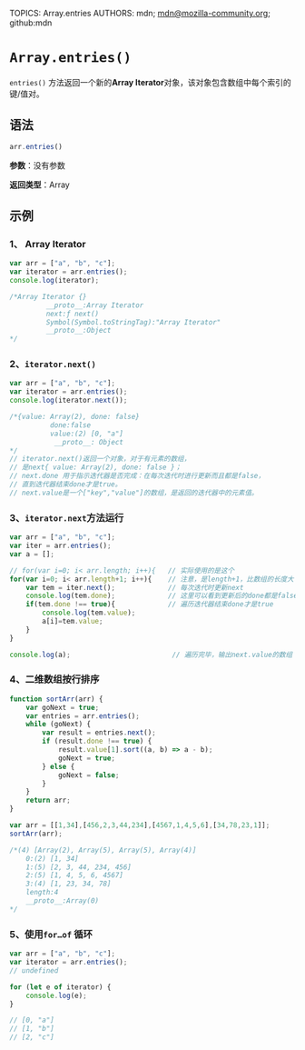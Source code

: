 TOPICS: Array.entries
AUTHORS: mdn; mdn@mozilla-community.org; github:mdn

# `Array.entries()`

`entries()` 方法返回一个新的**Array Iterator**对象，该对象包含数组中每个索引的键/值对。

## 语法

```javascript
arr.entries()
```

**参数**：没有参数

**返回类型**：Array

## 示例

### 1、 Array Iterator

```javascript
var arr = ["a", "b", "c"];
var iterator = arr.entries();
console.log(iterator);

/*Array Iterator {}
         __proto__:Array Iterator
         next:ƒ next()
         Symbol(Symbol.toStringTag):"Array Iterator"
         __proto__:Object
*/
```

### 2、`iterator.next()`

```javascript
var arr = ["a", "b", "c"];
var iterator = arr.entries();
console.log(iterator.next());

/*{value: Array(2), done: false}
          done:false
          value:(2) [0, "a"]
           __proto__: Object
*/
// iterator.next()返回一个对象，对于有元素的数组，
// 是next{ value: Array(2), done: false }；
// next.done 用于指示迭代器是否完成：在每次迭代时进行更新而且都是false，
// 直到迭代器结束done才是true。
// next.value是一个["key","value"]的数组，是返回的迭代器中的元素值。
```

### 3、`iterator.next`方法运行

```javascript
var arr = ["a", "b", "c"];
var iter = arr.entries();
var a = [];

// for(var i=0; i< arr.length; i++){   // 实际使用的是这个
for(var i=0; i< arr.length+1; i++){    // 注意，是length+1，比数组的长度大
    var tem = iter.next();             // 每次迭代时更新next
    console.log(tem.done);             // 这里可以看到更新后的done都是false
    if(tem.done !== true){             // 遍历迭代器结束done才是true
        console.log(tem.value);
        a[i]=tem.value;
    }
}

console.log(a);                         // 遍历完毕，输出next.value的数组
```

### 4、二维数组按行排序

```javascript
function sortArr(arr) {
    var goNext = true;
    var entries = arr.entries();
    while (goNext) {
        var result = entries.next();
        if (result.done !== true) {
            result.value[1].sort((a, b) => a - b);
            goNext = true;
        } else {
            goNext = false;
        }
    }
    return arr;
}

var arr = [[1,34],[456,2,3,44,234],[4567,1,4,5,6],[34,78,23,1]];
sortArr(arr);

/*(4) [Array(2), Array(5), Array(5), Array(4)]
    0:(2) [1, 34]
    1:(5) [2, 3, 44, 234, 456]
    2:(5) [1, 4, 5, 6, 4567]
    3:(4) [1, 23, 34, 78]
    length:4
    __proto__:Array(0)
*/
```

### 5、使用`for…of` 循环

```javascript
var arr = ["a", "b", "c"];
var iterator = arr.entries();
// undefined

for (let e of iterator) {
    console.log(e);
}

// [0, "a"]
// [1, "b"]
// [2, "c"]
```
